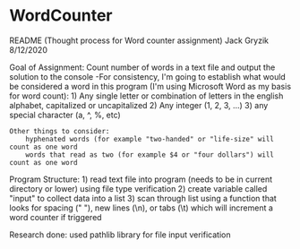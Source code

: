 # WordCounter

README (Thought process for Word counter assignment)
Jack Gryzik
8/12/2020

Goal of Assignment: Count number of words in a text file and output the solution to the console
-For consistency, I'm going to establish what would be considered a word in this program (I'm using Microsoft Word as my basis for word count):
		1) Any single letter or combination of letters in the english alphabet, capitalized or uncapitalized
		2) Any integer (1, 2, 3, ...)
		3) any special character (a, ^, %, etc)

	Other things to consider:
		hyphenated words (for example "two-handed" or "life-size" will count as one word
		words that read as two (for example $4 or "four dollars") will count as one word
		
Program Structure:
	1) read text file into program (needs to be in current directory or lower) using file type verification
	2) create variable called "input" to collect data into a list
	3) scan through list using a function that looks for spacing (" "), new lines (\n), or tabs (\t) which will increment a word counter if triggered

Research done:  used pathlib library for file input verification
